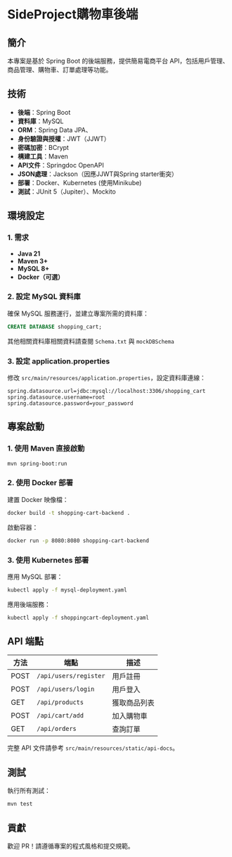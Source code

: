 # SideProject購物車後端

## 簡介
本專案是基於 Spring Boot 的後端服務，提供簡易電商平台 API，包括用戶管理、商品管理、購物車、訂單處理等功能。

## 技術
- **後端**：Spring Boot
- **資料庫**：MySQL
- **ORM**：Spring Data JPA、
- **身份驗證與授權**：JWT（JJWT）
- **密碼加密**：BCrypt
- **構建工具**：Maven
- **API文件**：Springdoc OpenAPI
- **JSON處理**：Jackson（因應JJWT與Spring starter衝突）
- **部署**：Docker、Kubernetes (使用Minikube)
- **測試**：JUnit 5（Jupiter）、Mockito

## 環境設定
### 1. 需求
- **Java 21**
- **Maven 3+**
- **MySQL 8+**
- **Docker（可選）**

### 2. 設定 MySQL 資料庫
確保 MySQL 服務運行，並建立專案所需的資料庫：
```sql
CREATE DATABASE shopping_cart;
```
其他相關資料庫相關資料請查閱 `Schema.txt` 與 `mockDBSchema`

### 3. 設定 application.properties
修改 `src/main/resources/application.properties`，設定資料庫連線：
```properties
spring.datasource.url=jdbc:mysql://localhost:3306/shopping_cart
spring.datasource.username=root
spring.datasource.password=your_password
```

## 專案啟動
### 1. 使用 Maven 直接啟動
```sh
mvn spring-boot:run
```

### 2. 使用 Docker 部署
建置 Docker 映像檔：
```sh
docker build -t shopping-cart-backend .
```
啟動容器：
```sh
docker run -p 8080:8080 shopping-cart-backend
```

### 3. 使用 Kubernetes 部署
應用 MySQL 部署：
```sh
kubectl apply -f mysql-deployment.yaml
```
應用後端服務：
```sh
kubectl apply -f shoppingcart-deployment.yaml
```

## API 端點
| 方法 | 端點 | 描述 |
|------|------|------|
| POST | `/api/users/register` | 用戶註冊 |
| POST | `/api/users/login` | 用戶登入 |
| GET  | `/api/products` | 獲取商品列表 |
| POST | `/api/cart/add` | 加入購物車 |
| GET  | `/api/orders` | 查詢訂單 |

完整 API 文件請參考 `src/main/resources/static/api-docs`。

## 測試
執行所有測試：
```sh
mvn test
```

## 貢獻
歡迎 PR！請遵循專案的程式風格和提交規範。
